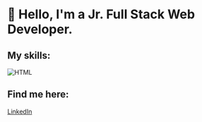 # 👋 Hello, I'm a Jr. Full Stack Web Developer.

## My skills:

![HTML](https://img.shields.io/badge/HTML-300C84?style=for-the-badge&logo=HTML&logoColor=white&labelColor=101010)

## Find me here:

[LinkedIn](https://www.linkedin.com/in/annalisa-de-santis-354a7b205)

